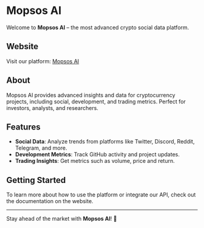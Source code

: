# Mopsos AI

Welcome to **Mopsos AI** – the most advanced crypto social data platform.

## Website

Visit our platform: [Mopsos AI](https://mopsos.ai)

## About

Mopsos AI provides advanced insights and data for cryptocurrency projects, including social, development, and trading metrics. Perfect for investors, analysts, and researchers.

## Features

- **Social Data**: Analyze trends from platforms like Twitter, Discord, Reddit, Telegram, and more.
- **Development Metrics**: Track GitHub activity and project updates.
- **Trading Insights**: Get metrics such as volume, price and return.

## Getting Started

To learn more about how to use the platform or integrate our API, check out the documentation on the website.

---

Stay ahead of the market with **Mopsos AI**! 🚀
